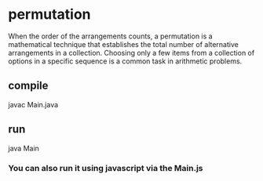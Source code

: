 # permutation
When the order of the arrangements counts, a permutation is a mathematical technique that establishes the total number of alternative arrangements in a collection. Choosing only a few items from a collection of options in a specific sequence is a common task in arithmetic problems.

## compile
javac Main.java

## run
java Main

### You can also run it using javascript via the Main.js